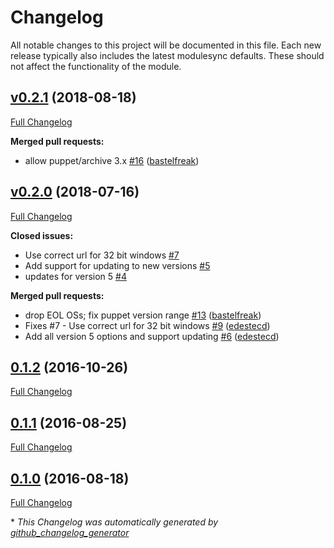 # Changelog

All notable changes to this project will be documented in this file.
Each new release typically also includes the latest modulesync defaults.
These should not affect the functionality of the module.

## [v0.2.1](https://github.com/voxpupuli/puppet-winlogbeat/tree/v0.2.1) (2018-08-18)

[Full Changelog](https://github.com/voxpupuli/puppet-winlogbeat/compare/v0.2.0...v0.2.1)

**Merged pull requests:**

- allow puppet/archive 3.x [\#16](https://github.com/voxpupuli/puppet-winlogbeat/pull/16) ([bastelfreak](https://github.com/bastelfreak))

## [v0.2.0](https://github.com/voxpupuli/puppet-winlogbeat/tree/v0.2.0) (2018-07-16)

[Full Changelog](https://github.com/voxpupuli/puppet-winlogbeat/compare/0.1.2...v0.2.0)

**Closed issues:**

- Use correct url for 32 bit windows [\#7](https://github.com/voxpupuli/puppet-winlogbeat/issues/7)
- Add support for updating to new versions [\#5](https://github.com/voxpupuli/puppet-winlogbeat/issues/5)
- updates for version 5 [\#4](https://github.com/voxpupuli/puppet-winlogbeat/issues/4)

**Merged pull requests:**

- drop EOL OSs; fix puppet version range [\#13](https://github.com/voxpupuli/puppet-winlogbeat/pull/13) ([bastelfreak](https://github.com/bastelfreak))
- Fixes \#7 - Use correct url for 32 bit windows [\#9](https://github.com/voxpupuli/puppet-winlogbeat/pull/9) ([edestecd](https://github.com/edestecd))
- Add all version 5 options and support updating [\#6](https://github.com/voxpupuli/puppet-winlogbeat/pull/6) ([edestecd](https://github.com/edestecd))

## [0.1.2](https://github.com/voxpupuli/puppet-winlogbeat/tree/0.1.2) (2016-10-26)

[Full Changelog](https://github.com/voxpupuli/puppet-winlogbeat/compare/0.1.1...0.1.2)

## [0.1.1](https://github.com/voxpupuli/puppet-winlogbeat/tree/0.1.1) (2016-08-25)

[Full Changelog](https://github.com/voxpupuli/puppet-winlogbeat/compare/0.1.0...0.1.1)

## [0.1.0](https://github.com/voxpupuli/puppet-winlogbeat/tree/0.1.0) (2016-08-18)

[Full Changelog](https://github.com/voxpupuli/puppet-winlogbeat/compare/d357830d8edb56db7878c839e260eb25536f6208...0.1.0)



\* *This Changelog was automatically generated by [github_changelog_generator](https://github.com/github-changelog-generator/github-changelog-generator)*
